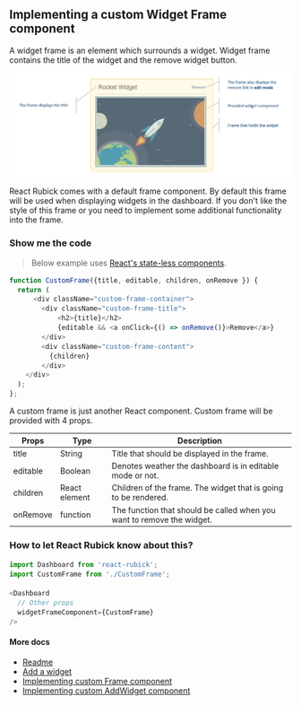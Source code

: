 ## Implementing a custom Widget Frame component
A widget frame is an element which surrounds a widget. Widget frame contains the title of the widget and the remove widget button.

![Widget Frame](./images/Frame.Png)

React Rubick comes with a default frame component. By default this frame will be used when displaying widgets in the dashboard. If you don't like the style of this frame or you need to implement some additional functionality into the frame.

### Show me the code

> Below example uses [React's state-less components](https://facebook.github.io/react/docs/reusable-components.html#stateless-functions).

```javascript
function CustomFrame({title, editable, children, onRemove }) {
  return (
      <div className="custom-frame-container">
        <div className="custom-frame-title">
            <h2>{title}</h2>
            {editable && <a onClick={() => onRemove()}>Remove</a>}
        </div>
        <div className="custom-frame-content">
          {children}
        </div>
    </div>
  );
};
```

A custom frame is just another React component. Custom frame will be provided with 4 props.

| Props | Type | Description |
| --- | --- | --- |
| title | String | Title that should be displayed in the frame. |
| editable | Boolean | Denotes weather the dashboard is in editable mode or not. |
| children | React element | Children of the frame. The widget that is going to be rendered. |
| onRemove | function | The function that should be called when you want to remove the widget. |

### How to let React Rubick know about this?
```javascript
import Dashboard from 'react-rubick';
import CustomFrame from './CustomFrame';

<Dashboard
  // Other props
  widgetFrameComponent={CustomFrame}
/>
```

#### More docs
- [Readme](../README.md)
- [Add a widget](./AddWidget.md)
- [Implementing custom Frame component](./ImplementingACustomFrame.md)
- [Implementing custom AddWidget component](./ImplementingCustomAddWidgetButton.md)

